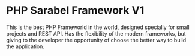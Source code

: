 # PHP Sarabel Framework V1
This is the best PHP Frameworld in the world, designed specially for
small projects and REST API. Has the flexibility of the modern
frameworks, but giving to the developer the opportunity of choose
the better way to build the application.
